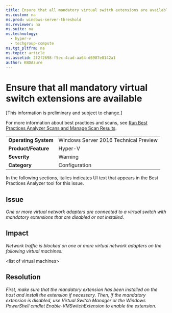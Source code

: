 ```yaml
---
title: Ensure that all mandatory virtual switch extensions are available
ms.custom: na
ms.prod: windows-server-threshold
ms.reviewer: na
ms.suite: na
ms.technology: 
  - hyper-v
  - techgroup-compute
ms.tgt_pltfrm: na
ms.topic: article
ms.assetid: 2f2f2698-f5ec-4cad-aa64-d6987e8142a1
author: KBDAzure
---
```

# Ensure that all mandatory virtual switch extensions are available
\[This information is preliminary and subject to change.\]  
  
For more information about best practices and scans, see [Run Best Practices Analyzer Scans and Manage Scan Results](http://go.microsoft.com/fwlink/p/?LinkID=223177).  
  
|||  
|-|-|  
|**Operating System**|Windows Server 2016 Technical Preview|  
|**Product\/Feature**|Hyper\-V|  
|**Severity**|Warning|  
|**Category**|Configuration|  
  
In the following sections, italics indicates UI text that appears in the Best Practices Analyzer tool for this issue.  
  
## Issue  
*One or more virtual network adapters are connected to a virtual switch with mandatory extensions that are disabled or not installed.*  
  
## Impact  
*Network traffic is blocked on one or more virtual network adapters on the following virtual machines:*  
  
\<list of virtual machines>  
  
## Resolution  
*First, make sure that the mandatory extension has been installed on the host and install the extension if necessary. Then, if the mandatory extension is disabled, use Virtual Switch Manager or the Windows PowerShell cmdlet Enable\-VMSwitchExtension to enable the extension.*  
  


